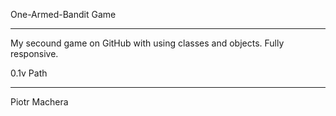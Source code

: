 One-Armed-Bandit Game

----------------------

My secound game on GitHub with using classes and objects.
Fully responsive.

0.1v Path

----------------------

Piotr Machera